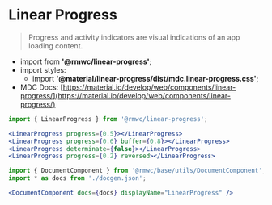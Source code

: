 # Linear Progress

> Progress and activity indicators are visual indications of an app loading content.

- import from **'@rmwc/linear-progress'**;
- import styles:
  - import **'@material/linear-progress/dist/mdc.linear-progress.css'**;
- MDC Docs: [https://material.io/develop/web/components/linear-progress/](https://material.io/develop/web/components/linear-progress/)

```jsx render
import { LinearProgress } from '@rmwc/linear-progress';

<LinearProgress progress={0.5}></LinearProgress>
<LinearProgress progress={0.6} buffer={0.8}></LinearProgress>
<LinearProgress determinate={false}></LinearProgress>
<LinearProgress progress={0.2} reversed></LinearProgress>
```

```jsx renderOnly
import { DocumentComponent } from '@rmwc/base/utils/DocumentComponent';
import * as docs from './docgen.json';

<DocumentComponent docs={docs} displayName="LinearProgress" />
```
